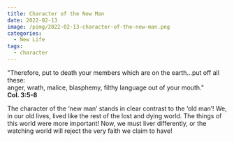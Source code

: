 ```yaml
---
title: Character of the New Man
date: 2022-02-13
image: /pimg/2022-02-13-character-of-the-new-man.png
categories:
  - New Life
tags:
  - character
---
```


&quot;Therefore, put to death your members which are on the earth…put off all these:<br/>anger, wrath, malice, blasphemy, filthy language out of your mouth.&quot;<br/><b>Col. 3:5-8</b>



The character of the ‘new man’ stands in clear contrast to the ‘old man’! We, in our old lives, lived like the rest of the lost and dying world. The things of this world were more important! Now, we must liver differently, or the watching world will reject the very faith we claim to have!



